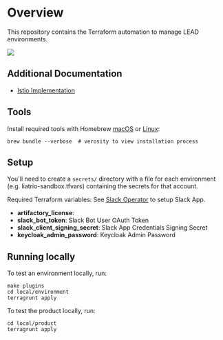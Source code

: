 # Overview
This repository contains the Terraform automation to manage LEAD environments.

![](./docs/lead-architecture.png)

## Additional Documentation

- [Istio Implementation](docs/istio-implementation.md)

## Tools
Install required tools with Homebrew [macOS](https://brew.sh/) or [Linux](https://docs.brew.sh/Homebrew-on-Linux):

```SHELL
brew bundle --verbose  # verosity to view installation process
```

## Setup
You'll need to create a `secrets/` directory with a file for each environment (e.g. liatrio-sandbox.tfvars) containing the secrets for that account.

Required Terraform variables: See [Slack Operator](https://github.com/liatrio/lead-sdm-operators/tree/master/operator-slack) to setup Slack App.
- **artifactory_license**:
- **slack_bot_token**: Slack Bot User OAuth Token
- **slack_client_signing_secret**: Slack App Credentials Signing Secret
- **keycloak_admin_password**: Keycloak Admin Password

## Running locally
To test an environment locally, run:

```
make plugins
cd local/environment
terragrunt apply
```

To test the product locally, run:

```
cd local/product
terragrunt apply
```
